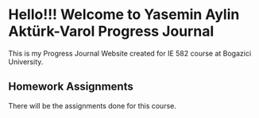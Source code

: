 # Hello!!! Welcome to Yasemin Aylin Aktürk-Varol Progress Journal

This is my Progress Journal Website created for IE 582 course at Bogazici University.

## Homework Assignments

There will be the assignments done for this course.
